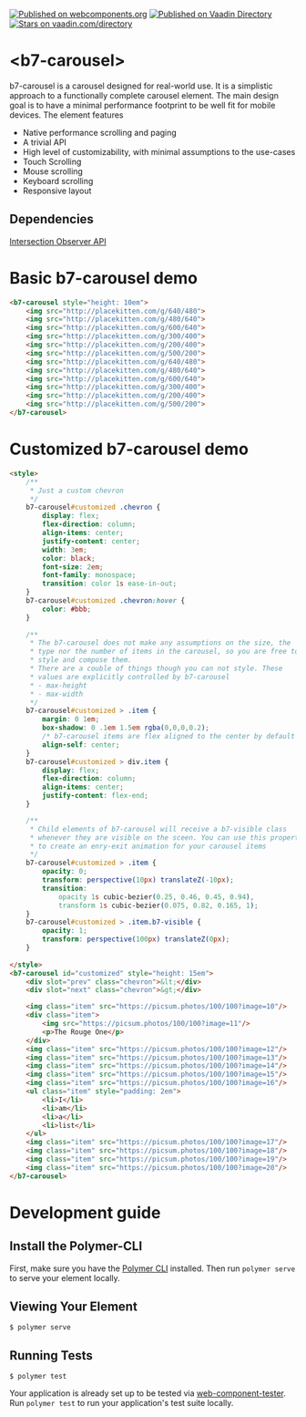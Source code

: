 [![Published on webcomponents.org](https://img.shields.io/badge/webcomponents.org-published-blue.svg?style=flat-square)](https://www.webcomponents.org/element/balint777/b7-carousel)
[![Published on Vaadin Directory](https://img.shields.io/badge/Vaadin%20Directory-published-00b4f0.svg?style=flat-square)](https://vaadin.com/directory/component/balint777b7-carousel)
[![Stars on vaadin.com/directory](https://img.shields.io/vaadin-directory/star/balint777b7-carousel.svg?style=flat-square)](https://vaadin.com/directory/component/balint777b7-carousel)


# \<b7-carousel\>
b7-carousel is a carousel designed for real-world use. It is a simplistic approach to a functionally complete carousel element.
The main design goal is to have a minimal performance footprint to be well fit for mobile devices.
The element features
* Native performance scrolling and paging
* A trivial API
* High level of customizability, with minimal assumptions to the use-cases
* Touch Scrolling
* Mouse scrolling
* Keyboard scrolling
* Responsive layout

## Dependencies
[Intersection Observer API](https://developer.mozilla.org/en-US/docs/Web/API/Intersection_Observer_API#Browser_compatibility)

# Basic b7-carousel demo
<!---
```
<custom-element-demo>
	<template>
		<script src="../webcomponentsjs/webcomponents-lite.js"></script>
		<link rel="import" href="b7-carousel.html">
		<next-code-block></next-code-block>
	</template>
</custom-element-demo>
```
-->
```html
<b7-carousel style="height: 10em">
	<img src="http://placekitten.com/g/640/480">
	<img src="http://placekitten.com/g/480/640">
	<img src="http://placekitten.com/g/600/640">
	<img src="http://placekitten.com/g/300/400">
	<img src="http://placekitten.com/g/200/400">
	<img src="http://placekitten.com/g/500/200">
	<img src="http://placekitten.com/g/640/480">
	<img src="http://placekitten.com/g/480/640">
	<img src="http://placekitten.com/g/600/640">
	<img src="http://placekitten.com/g/300/400">
	<img src="http://placekitten.com/g/200/400">
	<img src="http://placekitten.com/g/500/200">
</b7-carousel>
```

# Customized b7-carousel demo
<!---
```
<custom-element-demo>
	<template>
		<script src="../webcomponentsjs/webcomponents-lite.js"></script>
		<link rel="import" href="b7-carousel.html">
		<next-code-block></next-code-block>
	</template>
</custom-element-demo>
```
-->
```html
<style>
	/**
	 * Just a custom chevron
	 */
	b7-carousel#customized .chevron {
		display: flex;
		flex-direction: column;
		align-items: center;
		justify-content: center;
		width: 3em;
		color: black;
		font-size: 2em;
		font-family: monospace;
		transition: color 1s ease-in-out;
	}
	b7-carousel#customized .chevron:hover {
		color: #bbb;
	}
	
	/**
	 * The b7-carousel does not make any assumptions on the size, the
	 * type nor the number of items in the carousel, so you are free to
	 * style and compose them.
	 * There are a couble of things though you can not style. These
	 * values are explicitly controlled by b7-carousel
	 * - max-height
	 * - max-width
	 */
	b7-carousel#customized > .item {
		margin: 0 1em;
		box-shadow: 0 .1em 1.5em rgba(0,0,0,0.2);
		/* b7-carousel items are flex aligned to the center by default */
		align-self: center;
	}
	b7-carousel#customized > div.item {
		display: flex;
		flex-direction: column;
		align-items: center;
		justify-content: flex-end;
	}

	/**
	 * Child elements of b7-carousel will receive a b7-visible class
	 * whenever they are visible on the sceen. You can use this property
	 * to create an enry-exit animation for your carousel items
	 */
	b7-carousel#customized > .item {
		opacity: 0;
		transform: perspective(10px) translateZ(-10px);
		transition:
			opacity 1s cubic-bezier(0.25, 0.46, 0.45, 0.94),
			transform 1s cubic-bezier(0.075, 0.82, 0.165, 1);
	}
	b7-carousel#customized > .item.b7-visible {
		opacity: 1;
		transform: perspective(100px) translateZ(0px);
	}
	
</style>
<b7-carousel id="customized" style="height: 15em">
	<div slot="prev" class="chevron">&lt;</div>
	<div slot="next" class="chevron">&gt;</div>

	<img class="item" src="https://picsum.photos/100/100?image=10"/>
	<div class="item">
		<img src="https://picsum.photos/100/100?image=11"/>
		<p>The Rouge One</p>
	</div>
	<img class="item" src="https://picsum.photos/100/100?image=12"/>
	<img class="item" src="https://picsum.photos/100/100?image=13"/>
	<img class="item" src="https://picsum.photos/100/100?image=14"/>
	<img class="item" src="https://picsum.photos/100/100?image=15"/>
	<img class="item" src="https://picsum.photos/100/100?image=16"/>
	<ul class="item" style="padding: 2em">
		<li>I</li>
		<li>am</li>
		<li>a</li>
		<li>list</li>
	</ul>
	<img class="item" src="https://picsum.photos/100/100?image=17"/>
	<img class="item" src="https://picsum.photos/100/100?image=18"/>
	<img class="item" src="https://picsum.photos/100/100?image=19"/>
	<img class="item" src="https://picsum.photos/100/100?image=20"/>
</b7-carousel>
```

# Development guide
## Install the Polymer-CLI

First, make sure you have the [Polymer CLI](https://www.npmjs.com/package/polymer-cli) installed. Then run `polymer serve` to serve your element locally.

## Viewing Your Element

```
$ polymer serve
```

## Running Tests

```
$ polymer test
```

Your application is already set up to be tested via [web-component-tester](https://github.com/Polymer/web-component-tester). Run `polymer test` to run your application's test suite locally.
